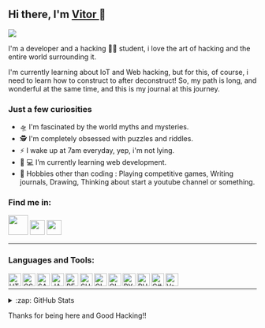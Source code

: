 ## Hi there, I'm <a href="https://github.com/str4vinsk"> Vitor </a> 👋 

<img src="https://media2.giphy.com/media/pPARQMwZt43gmqesIQ/giphy.gif">

I'm a developer and a hacking 🧑‍💻 student, i love the art of hacking and the entire world surrounding it.

I'm currently learning about IoT and Web hacking, but for this, of course, i need to learn how to construct to after deconstruct!
So, my path is long, and wonderful at the same time, and this is my journal at this journey.

### Just a few curiosities

- 🛸 I'm fascinated by the world myths and mysteries.
- 🕵 I'm completely obsessed with puzzles and riddles. 
- ⚡️ I wake up at 7am everyday, yep, i'm not lying.
- 📁 💻 I’m currently learning web development.
- 🚀 Hobbies other than coding : Playing competitive games, Writing journals, Drawing, Thinking about start a youtube channel or something.

### Find me in:

<a href="https://www.instagram.com/vitorconroy/"><img src="https://i.imgur.com/J4u1JR2.png" width="40px"></a>
<a href="https://www.youtube.com/channel/UC-7lbl0uTusOxLMAhnj79SQ"><img src="https://i.imgur.com/4OcNHRi.png" width="30px"></a>
<a href="https://t.me/Vitor_HC"><img src="https://i.imgur.com/ZzSHy4N.png" width="30px"></a>

---

### Languages and Tools:

<img src="https://i.imgur.com/PECcPv9.png" align="left" alt="HTML" width="26px" />
<img src="https://i.imgur.com/4DJrqAh.png" align="left" alt="CSS" width="26px" />
<img src="https://i.imgur.com/gfHuH7x.png" align="left" alt="SASS" width="26px" />
<img src="https://i.imgur.com/N7EhrNU.png" align="left" alt="JAVASCRIPT" width="26px" />
<img src="https://i.imgur.com/JwiktZV.png" align="left" alt="REACT" width="26px" />
<img src="https://i.imgur.com/XYrfI8p.png" align="left" alt="SHELL" width="26px" />
<img src="https://i.imgur.com/QTepuH7.png" align="left" alt="GITHUB" width="26px" />
<img src="https://i.imgur.com/HZNEqGx.png" align="left" alt="GIT" width="26px" />
<img src="https://i.imgur.com/ffvMm8v.png" align="left" alt="PYTHON" width="26px" />
<img src="https://i.imgur.com/MLlJ9Hn.png" align="left" alt="RUBY" width="26px" />
<img src="https://i.imgur.com/wIslMRf.png" align="left" alt="C#" width="26px" />
<img src="https://i.imgur.com/z6sAxZC.png" align="left" alt="VsCode" width="26px" />

<br />

---

<details>
  <summary>:zap: GitHub Stats</summary>
  
  <img align='left'>[![Anurag's github stats](https://github-readme-stats.vercel.app/api?username=str4vinsk&hide_border=true&show_icons=true)](https://github.com/anuraghazra/github-readme-stats)</img>

</details>

Thanks for being here and Good Hacking!!
